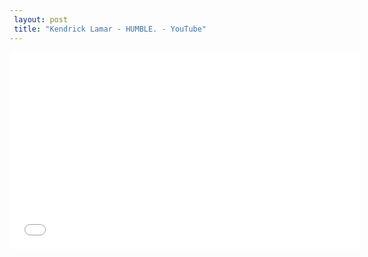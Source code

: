 ```yaml
---
 layout: post 
 title: "Kendrick Lamar - HUMBLE. - YouTube"
---
```


<iframe width="560" height="315" src="//www.youtube.com/embed/tvTRZJ-4EyI" frameborder="0" allowfullscreen></iframe>